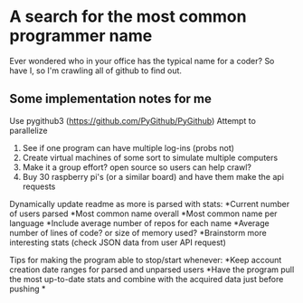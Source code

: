 # A search for the most common programmer name
Ever wondered who in your office has the typical name for a coder? So have I, so I'm crawling all of github to find out.

## Some implementation notes for me

Use pygithub3 (https://github.com/PyGithub/PyGithub)
Attempt to parallelize 
1. See if one program can have multiple log-ins (probs not)
2. Create virtual machines of some sort to simulate multiple computers
3. Make it a group effort? open source so users can help crawl?
4. Buy 30 raspberry pi's (or a similar board) and have them make the api requests

Dynamically update readme as more is parsed with stats:
  *Current number of users parsed
  *Most common name overall
  *Most common name per language
  *Include average number of repos for each name
  *Average number of lines of code? or size of memory used?
  *Brainstorm more interesting stats (check JSON data from user API request)

Tips for making the program able to stop/start whenever:
  *Keep account creation date ranges for parsed and unparsed users
  *Have the program pull the most up-to-date stats and combine with the acquired data just before pushing
  *